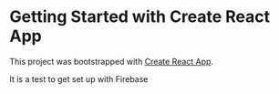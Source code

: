 # Getting Started with Create React App

This project was bootstrapped with [Create React App](https://github.com/facebook/create-react-app).

It is a test to get set up with Firebase
